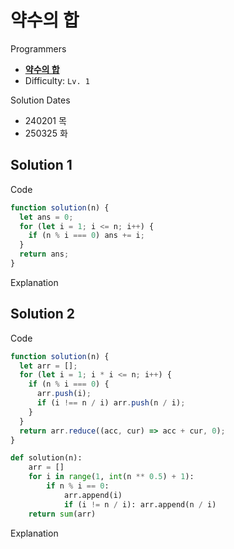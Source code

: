# 약수의 합

Programmers

- **[약수의 합](https://school.programmers.co.kr/learn/courses/30/lessons/12928)**
- Difficulty: `Lv. 1`

Solution Dates

- 240201 목
- 250325 화

## Solution 1

Code

```javascript
function solution(n) {
  let ans = 0;
  for (let i = 1; i <= n; i++) {
    if (n % i === 0) ans += i;
  }
  return ans;
}
```

Explanation

## Solution 2

Code

```javascript
function solution(n) {
  let arr = [];
  for (let i = 1; i * i <= n; i++) {
    if (n % i === 0) {
      arr.push(i);
      if (i !== n / i) arr.push(n / i);
    }
  }
  return arr.reduce((acc, cur) => acc + cur, 0);
}
```

```python
def solution(n):
    arr = []
    for i in range(1, int(n ** 0.5) + 1):
        if n % i == 0:
            arr.append(i)
            if (i != n / i): arr.append(n / i)
    return sum(arr)
```

Explanation
